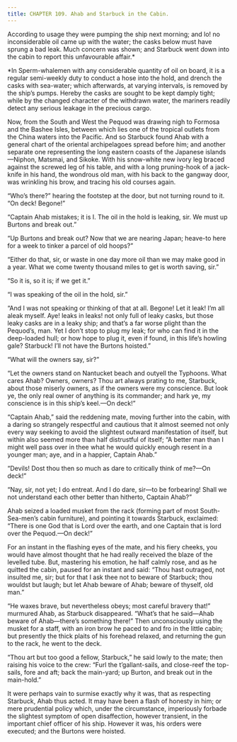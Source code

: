 ```yaml
---
title: CHAPTER 109. Ahab and Starbuck in the Cabin.
---
```


According to usage they were pumping the ship next morning; and lo! no inconsiderable oil came up with the water; the casks below must have sprung a bad leak. Much concern was shown; and Starbuck went down into the cabin to report this unfavourable affair.*

*In Sperm-whalemen with any considerable quantity of oil on board, it is a regular semi-weekly duty to conduct a hose into the hold, and drench the casks with sea-water; which afterwards, at varying intervals, is removed by the ship’s pumps. Hereby the casks are sought to be kept damply tight; while by the changed character of the withdrawn water, the mariners readily detect any serious leakage in the precious cargo.

Now, from the South and West the Pequod was drawing nigh to Formosa and the Bashee Isles, between which lies one of the tropical outlets from the China waters into the Pacific. And so Starbuck found Ahab with a general chart of the oriental archipelagoes spread before him; and another separate one representing the long eastern coasts of the Japanese islands—Niphon, Matsmai, and Sikoke. With his snow-white new ivory leg braced against the screwed leg of his table, and with a long pruning-hook of a jack-knife in his hand, the wondrous old man, with his back to the gangway door, was wrinkling his brow, and tracing his old courses again.

“Who’s there?” hearing the footstep at the door, but not turning round to it. “On deck! Begone!”

“Captain Ahab mistakes; it is I. The oil in the hold is leaking, sir. We must up Burtons and break out.”

“Up Burtons and break out? Now that we are nearing Japan; heave-to here for a week to tinker a parcel of old hoops?”

“Either do that, sir, or waste in one day more oil than we may make good in a year. What we come twenty thousand miles to get is worth saving, sir.”

“So it is, so it is; if we get it.”

“I was speaking of the oil in the hold, sir.”

“And I was not speaking or thinking of that at all. Begone! Let it leak! I’m all aleak myself. Aye! leaks in leaks! not only full of leaky casks, but those leaky casks are in a leaky ship; and that’s a far worse plight than the Pequod’s, man. Yet I don’t stop to plug my leak; for who can find it in the deep-loaded hull; or how hope to plug it, even if found, in this life’s howling gale? Starbuck! I’ll not have the Burtons hoisted.”

“What will the owners say, sir?”

“Let the owners stand on Nantucket beach and outyell the Typhoons. What cares Ahab? Owners, owners? Thou art always prating to me, Starbuck, about those miserly owners, as if the owners were my conscience. But look ye, the only real owner of anything is its commander; and hark ye, my conscience is in this ship’s keel.—On deck!”

“Captain Ahab,” said the reddening mate, moving further into the cabin, with a daring so strangely respectful and cautious that it almost seemed not only every way seeking to avoid the slightest outward manifestation of itself, but within also seemed more than half distrustful of itself; “A better man than I might well pass over in thee what he would quickly enough resent in a younger man; aye, and in a happier, Captain Ahab.”

“Devils! Dost thou then so much as dare to critically think of me?—On deck!”

“Nay, sir, not yet; I do entreat. And I do dare, sir—to be forbearing! Shall we not understand each other better than hitherto, Captain Ahab?”

Ahab seized a loaded musket from the rack (forming part of most South-Sea-men’s cabin furniture), and pointing it towards Starbuck, exclaimed: “There is one God that is Lord over the earth, and one Captain that is lord over the Pequod.—On deck!”

For an instant in the flashing eyes of the mate, and his fiery cheeks, you would have almost thought that he had really received the blaze of the levelled tube. But, mastering his emotion, he half calmly rose, and as he quitted the cabin, paused for an instant and said: “Thou hast outraged, not insulted me, sir; but for that I ask thee not to beware of Starbuck; thou wouldst but laugh; but let Ahab beware of Ahab; beware of thyself, old man.”

“He waxes brave, but nevertheless obeys; most careful bravery that!” murmured Ahab, as Starbuck disappeared. “What’s that he said—Ahab beware of Ahab—there’s something there!” Then unconsciously using the musket for a staff, with an iron brow he paced to and fro in the little cabin; but presently the thick plaits of his forehead relaxed, and returning the gun to the rack, he went to the deck.

“Thou art but too good a fellow, Starbuck,” he said lowly to the mate; then raising his voice to the crew: “Furl the t’gallant-sails, and close-reef the top-sails, fore and aft; back the main-yard; up Burton, and break out in the main-hold.”

It were perhaps vain to surmise exactly why it was, that as respecting Starbuck, Ahab thus acted. It may have been a flash of honesty in him; or mere prudential policy which, under the circumstance, imperiously forbade the slightest symptom of open disaffection, however transient, in the important chief officer of his ship. However it was, his orders were executed; and the Burtons were hoisted.